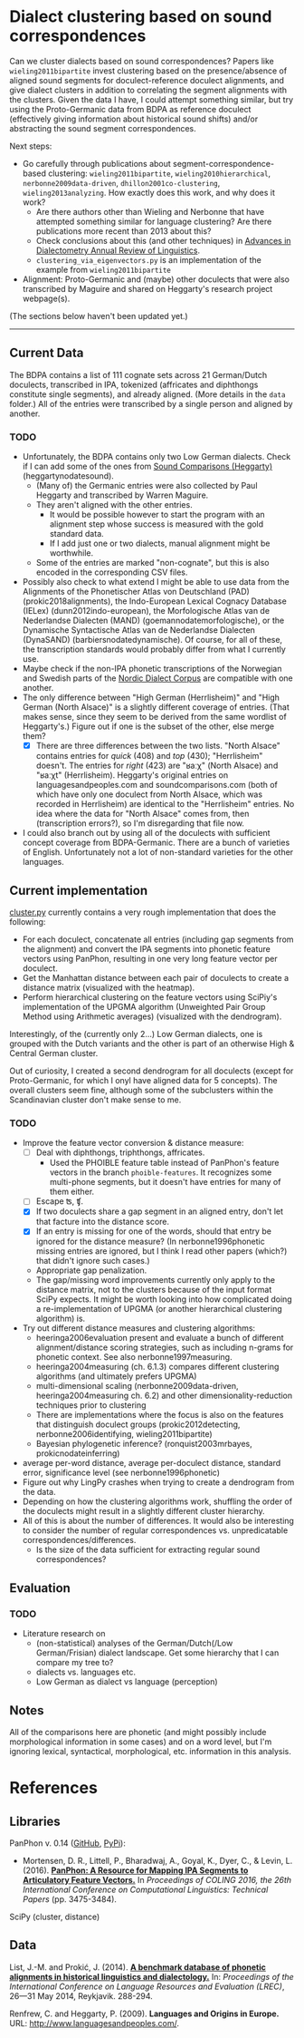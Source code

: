 # Dialect clustering based on sound correspondences

Can we cluster dialects based on sound correspondences? Papers like ```wieling2011bipartite``` invest clustering based on the presence/absence of aligned sound segments for doculect-reference doculect alignments, and give dialect clusters in addition to correlating the segment alignments with the clusters. Given the data I have, I could attempt something similar, but try using the Proto-Germanic data from BDPA as reference doculect (effectively giving information about historical sound shifts) and/or abstracting the sound segment correspondences.

Next steps: 
- Go carefully through publications about segment-correspondence-based clustering: ```wieling2011bipartite```, ```wieling2010hierarchical```, ```nerbonne2009data-driven```, ```dhillon2001co-clustering```, ```wieling2013analyzing```. How exactly does this work, and why does it work? 
  - Are there authors other than Wieling and Nerbonne that have attempted something similar for language clustering? Are there publications more recent than 2013 about this?
  - Check conclusions about this (and other techniques) in [Advances in Dialectometry
Annual Review of Linguistics](https://www.annualreviews.org/doi/full/10.1146/annurev-linguist-030514-124930).
  - ```clustering_via_eigenvectors.py``` is an implementation of the example from ```wieling2011bipartite```
- Alignment: Proto-Germanic and (maybe) other doculects that were also transcribed by Maguire and shared on Heggarty's research project webpage(s). 


(The sections below haven't been updated yet.)

---

## Current Data

The BDPA contains a list of 111 cognate sets across 21 German/Dutch doculects, transcribed in IPA, tokenized (affricates and diphthongs constitute single segments), and already aligned. (More details in the ```data``` folder.) All of the entries were transcribed by a single person and aligned by another.

### TODO

- Unfortunately, the BDPA contains only two Low German dialects. Check if I can add some of the ones from [Sound Comparisons (Heggarty)](http://www.soundcomparisons.com/#/en/Germanic) (heggartynodatesound).
  - (Many of) the Germanic entries were also collected by Paul Heggarty and transcribed by Warren Maguire.
  - They aren't aligned with the other entries.
    - It would be possible however to start the program with an alignment step whose success is measured with the gold standard data.
    - If I add just one or two dialects, manual alignment might be worthwhile.
  - Some of the entries are marked "non-cognate", but this is also encoded in the corresponding CSV files.
- Possibly also check to what extend I might be able to use data from the Alignments of the Phonetischer Atlas von Deutschland (PAD) (prokic2018alignments), the Indo-European Lexical Cognacy Database (IELex) (dunn2012indo-european), the Morfologische Atlas van de Nederlandse Dialecten (MAND) (goemannodatemorfologische), or the Dynamische Syntactische Atlas van de Nederlandse Dialecten (DynaSAND) (barbiersnodatedynamische). Of course, for all of these, the transcription standards would probably differ from what I currently use.
- Maybe check if the non-IPA phonetic transcriptions of the Norwegian and Swedish parts of the [Nordic Dialect Corpus](http://www.tekstlab.uio.no/nota/scandiasyn/) are compatible with one another.
- The only difference between "High German (Herrlisheim)" and "High German (North Alsace)" is a slightly different coverage of entries. (That makes sense, since they seem to be derived from the same wordlist of Heggarty's.) Figure out if one is the subset of the other, else merge them?
  - [x] There are three differences between the two lists. "North Alsace" contains entries for _quick_ (408) and _top_ (430); "Herrlisheim" doesn't. The entries for _right_ (423) are "ʁaːχ" (North Alsace) and "ʁaːχt" (Herrlisheim). Heggarty's original entries on languagesandpeoples.com and soundcomparisons.com (both of which have only one doculect from North Alsace, which was recorded in Herrlisheim) are identical to the "Herrlisheim" entries. No idea where the data for "North Alsace" comes from, then (transcription errors?), so I'm disregarding that file now.
- I could also branch out by using all of the doculects with sufficient concept coverage from BDPA-Germanic. There are a bunch of varieties of English. Unfortunately not a lot of non-standard varieties for the other languages.

## Current implementation 

[cluster.py](https://github.com/verenablaschke/dialect-clustering/blob/master/cluster.py) currently contains a very rough implementation that does the following:
- For each doculect, concatenate all entries (including gap segments from the alignment) and convert the IPA segments into phonetic feature vectors using PanPhon, resulting in one very long feature vector per doculect.
- Get the Manhattan distance between each pair of doculects to create a distance matrix (visualized with the heatmap).
- Perform hierarchical clustering on the feature vectors using SciPiy's implementation of the UPGMA algorithm (Unweighted Pair Group Method using Arithmetic averages) (visualized with the dendrogram).

Interestingly, of the (currently only 2...) Low German dialects, one is grouped with the Dutch variants and the other is part of an otherwise High & Central German cluster.

Out of curiosity, I created a second dendrogram for all doculects (except for Proto-Germanic, for which I onyl have aligned data for 5 concepts). The overall clusters seem fine, although some of the subclusters within the Scandinavian cluster don't make sense to me.

### TODO

- Improve the feature vector conversion & distance measure:
  - [ ] Deal with diphthongs, triphthongs, affricates.
    - Used the PHOIBLE feature table instead of PanPhon's feature vectors in the branch ```phoible-features```. It recognizes some multi-phone segments, but it doesn't have entries for many of them either.
  - [ ] Escape ʦ, ʧ.
  - [x] If two doculects share a gap segment in an aligned entry, don't let that facture into the distance score.
  - [x] If an entry is missing for one of the words, should that entry be ignored for the distance measure? (In nerbonne1996phonetic missing entries are ignored, but I think I read other papers (which?) that didn't ignore such cases.)
  - Appropriate gap penalization.
  - The gap/missing word improvements currently only apply to the distance matrix, not to the clusters because of the input format SciPy expects. It might be worth looking into how complicated doing a re-implementation of UPGMA (or another hierarchical clustering algorithm) is.
- Try out different distance measures and clustering algorithms:
  - heeringa2006evaluation present and evaluate a bunch of different alignment/distance scoring strategies, such as including n-grams for phonetic context. See also nerbonne1997measuring.
  - heeringa2004measuring (ch. 6.1.3) compares different clustering algorithms (and ultimately prefers UPGMA)
  - multi-dimensional scaling (nerbonne2009data-driven, heeringa2004measuring ch. 6.2) and other dimensionality-reduction techniques prior to clustering
  - There are implementations where the focus is also on the features that distinguish doculect groups (prokic2012detecting, nerbonne2006identifying, wieling2011bipartite)
  - Bayesian phylogenetic inference? (ronquist2003mrbayes, prokicnodateinferring)
- average per-word distance, average per-doculect distance, standard error, significance level (see nerbonne1996phonetic)
- Figure out why LingPy crashes when trying to create a dendrogram from the data.
- Depending on how the clustering algorithms work, shuffling the order of the doculects might result in a slightly different cluster hierarchy.
- All of this is about the number of differences. It would also be interesting to consider the number of regular correspondences vs. unpredicatable correspondences/differences.
  - Is the size of the data sufficient for extracting regular sound correspondences?

## Evaluation

### TODO

- Literature research on 
  - (non-statistical) analyses of the German/Dutch(/Low German/Frisian) dialect landscape. Get some hierarchy that I can compare my tree to?
  - dialects vs. languages etc.
  - Low German as dialect vs language (perception)

## Notes

All of the comparisons here are phonetic (and might possibly include morphological information in some cases) and on a word level, but I'm ignoring lexical, syntactical, morphological, etc. information in this analysis.

# References

## Libraries

PanPhon v. 0.14 ([GitHub](https://github.com/dmort27/panphon), [PyPi](https://pypi.org/project/panphon/)):

- Mortensen, D. R., Littell, P., Bharadwaj, A., Goyal, K., Dyer, C., & Levin, L. (2016). [**PanPhon: A Resource for Mapping IPA Segments to Articulatory Feature Vectors.**](https://www.aclweb.org/anthology/C/C16/C16-1328.pdf) In *Proceedings of COLING 2016, the 26th International Conference on Computational Linguistics: Technical Papers* (pp. 3475-3484).

SciPy (cluster, distance)

## Data

List, J.-M. and Prokić, J. (2014). [**A benchmark database of phonetic alignments in historical linguistics and dialectology.**](https://pdfs.semanticscholar.org/4bd4/0ed75369e07756b338f81a9c9529e207e279.pdf) In: *Proceedings of the International Conference on Language Resources and Evaluation (LREC)*, 26—31 May 2014, Reykjavik. 288-294.

Renfrew, C. and Heggarty, P. (2009). **Languages and Origins in Europe.** URL: http://www.languagesandpeoples.com/.
